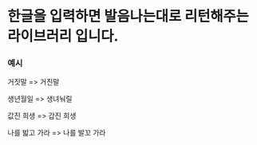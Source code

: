 # 한글을 입력하면 발음나는대로 리턴해주는 라이브러리 입니다.

### 예시

거짓말 => 거진말

생년월일 => 생녀눠릴

값진 희생 => 갑진 희생

나를 밟고 가라 => 나를 발꼬 가라
